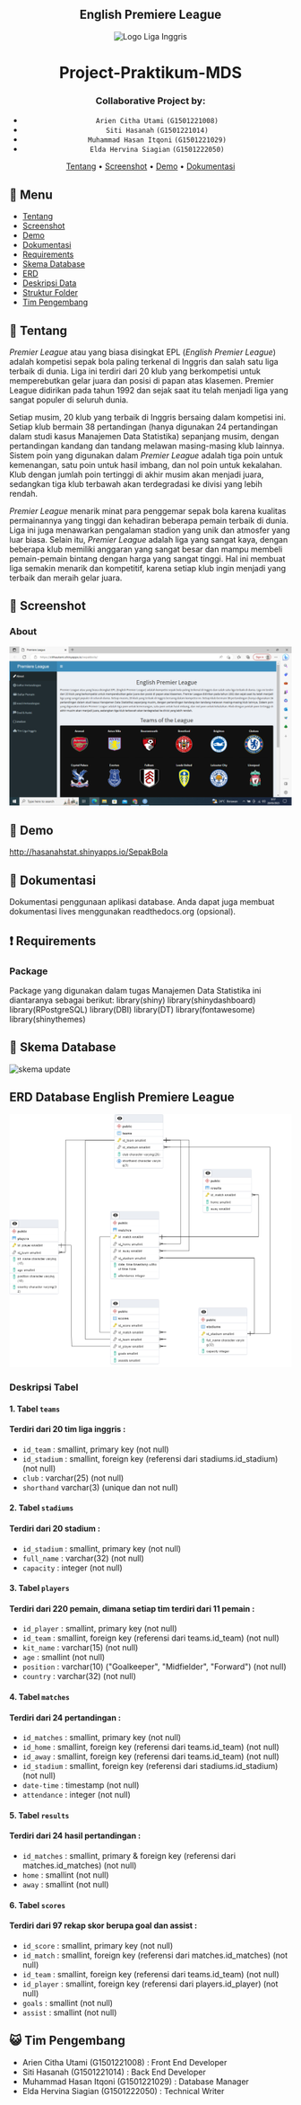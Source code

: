 <div align="center">

## English Premiere League
![Logo Liga Inggris](https://img1.cgtrader.com/items/2993191/16987f1126/english-premier-league-logo-3d-model-obj-fbx-ma-stl-ztl.jpg)

# Project-Praktikum-MDS
  
### Collaborative Project by:
- `Arien Citha Utami` `(G1501221008)`
- `Siti Hasanah` `(G1501221014)`
- `Muhammad Hasan Itqoni` `(G1501221029)`
- `Elda Hervina Siagian` `(G1501222050)` 

[Tentang](#scroll-overview)
•
[Screenshot](#rice_scene-screenshot)
•
[Demo](#dvd-demo)
•
[Dokumentasi](#blue_book-documentation)

</div>

## :bookmark_tabs: Menu

- [Tentang](#scroll-overview)
- [Screenshot](#rice_scene-screenshot)
- [Demo](#dvd-demo)
- [Dokumentasi](#blue_book-documentation)
- [Requirements](#exclamation-requirements)
- [Skema Database](#floppy_disk-skema-database)
- [ERD](#rotating_light-erd)
- [Deskripsi Data](#heavy_check_mark-deskripsi-data)
- [Struktur Folder](#open_file_folder-stuktur-folder)
- [Tim Pengembang](#smiley_cat-tim-pengembang)

## :scroll: Tentang

*Premier League* atau yang biasa disingkat EPL (*English Premier League*) adalah kompetisi sepak bola paling terkenal di Inggris dan salah satu liga terbaik di dunia. Liga ini terdiri dari 20 klub yang berkompetisi untuk memperebutkan gelar juara dan posisi di papan atas klasemen. Premier League didirikan pada tahun 1992 dan sejak saat itu telah menjadi liga yang sangat populer di seluruh dunia. 

Setiap musim, 20 klub yang terbaik di Inggris bersaing dalam kompetisi ini. Setiap klub bermain 38 pertandingan (hanya digunakan 24 pertandingan dalam studi kasus Manajemen Data Statistika) sepanjang musim, dengan pertandingan kandang dan tandang melawan masing-masing klub lainnya. Sistem poin yang digunakan dalam *Premier League* adalah tiga poin untuk kemenangan, satu poin untuk hasil imbang, dan nol poin untuk kekalahan. Klub dengan jumlah poin tertinggi di akhir musim akan menjadi juara, sedangkan tiga klub terbawah akan terdegradasi ke divisi yang lebih rendah. 

*Premier League* menarik minat para penggemar sepak bola karena kualitas permainannya yang tinggi dan kehadiran beberapa pemain terbaik di dunia. Liga ini juga menawarkan pengalaman stadion yang unik dan atmosfer yang luar biasa. Selain itu, *Premier League* adalah liga yang sangat kaya, dengan beberapa klub memiliki anggaran yang sangat besar dan mampu membeli pemain-pemain bintang dengan harga yang sangat tinggi. Hal ini membuat liga semakin menarik dan kompetitif, karena setiap klub ingin menjadi yang terbaik dan meraih gelar juara.


## :rice_scene: Screenshot

### About
![About]( https://github.com/Kelompok4MDS/Project-Praktikum-MDS/blob/main/about.png)

## :dvd: Demo

http://hasanahstat.shinyapps.io/SepakBola

## :blue_book: Dokumentasi 

Dokumentasi penggunaan aplikasi database. Anda dapat juga membuat dokumentasi lives menggunakan readthedocs.org (opsional).

## :exclamation: Requirements

### Package

Package yang digunakan dalam tugas Manajemen Data Statistika ini diantaranya sebagai berikut:
library(shiny)
library(shinydashboard)
library(RPostgreSQL)
library(DBI)
library(DT)
library(fontawesome)
library(shinythemes)

## :floppy_disk: Skema Database

<img width="242" alt="skema update" src="https://user-images.githubusercontent.com/111562803/223139863-0f7b7950-6586-49aa-9e6c-5c756d2a0375.png">


## ERD Database English Premiere League
![ERD Database Liga Inggris](https://github.com/Kelompok4MDS/Project-Praktikum-MDS/blob/main/ERD%20Liga%20Inggris.png?raw=true "ERD DatabaseLiga Inggris")


### Deskripsi Tabel
#### 1. Tabel `teams`
#### Terdiri dari 20 tim liga inggris :
- `id_team` : smallint, primary key (not null)
- `id_stadium` : smallint, foreign key (referensi dari stadiums.id_stadium) (not null)
- `club` : varchar(25) (not null)
- `shorthand` varchar(3) (unique dan not null)

#### 2. Tabel `stadiums`
#### Terdiri dari 20 stadium :
- `id_stadium` : smallint, primary key (not null)
- `full_name` : varchar(32) (not null)
- `capacity` : integer (not null)

#### 3. Tabel `players`
#### Terdiri dari 220 pemain, dimana setiap tim terdiri dari 11 pemain :
- `id_player` : smallint, primary key (not null)
- `id_team` : smallint, foreign key (referensi dari teams.id_team) (not null)
- `kit_name` : varchar(15) (not null)
- `age` : smallint (not null)
- `position` : varchar(10) ("Goalkeeper", "Midfielder", "Forward") (not null)
- `country` : varchar(32) (not null)

#### 4. Tabel `matches`
#### Terdiri dari 24 pertandingan :
- `id_matches` : smallint, primary key (not null)
- `id_home` : smallint, foreign key (referensi dari teams.id_team) (not null)
- `id_away` : smallint, foreign key (referensi dari teams.id_team) (not null)
- `id_stadium` : smallint, foreign key (referensi dari stadiums.id_stadium) (not null)
- `date-time` : timestamp (not null)
- `attendance` : integer (not null)

#### 5. Tabel `results`
#### Terdiri dari 24 hasil pertandingan :
- `id_matches` : smallint, primary & foreign key (referensi dari matches.id_matches) (not null)
- `home` : smallint (not null)
- `away` : smallint (not null)

#### 6. Tabel `scores`
#### Terdiri dari 97 rekap skor berupa goal dan assist :
- `id_score` : smallint, primary key (not null)
- `id_match` : smallint, foreign key (referensi dari matches.id_matches) (not null)
- `id_team` : smallint, foreign key (referensi dari teams.id_team) (not null)
- `id_player` : smallint, foreign key (referensi dari players.id_player) (not null)
- `goals` : smallint (not null)
- `assist` : smallint (not null)



## :smiley_cat: Tim Pengembang

- Arien Citha Utami (G1501221008) : Front End Developer
- Siti Hasanah (G1501221014) : Back End Developer
- Muhammad Hasan Itqoni (G1501221029) : Database Manager
- Elda Hervina Siagian (G1501222050) : Technical Writer

